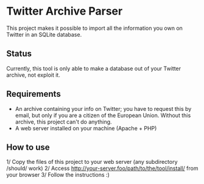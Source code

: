 # Twitter Archive Parser
This project makes it possible to import all the information you own on Twitter in an SQLite database.

## Status
Currently, this tool is only able to make a database out of your Twitter archive, not exploit it.

## Requirements
- An archive containing your info on Twitter; you have to request this by email, but only if you are a citizen of the European Union. Without this archive, this project can't do anything.
- A web server installed on your machine (Apache + PHP)

## How to use
1/ Copy the files of this project to your web server (any subdirectory /should/ work)
2/ Access http://your-server.foo/path/to/the/tool/install/ from your browser
3/ Follow the instructions :)